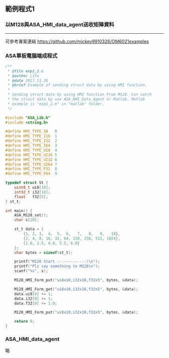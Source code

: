 ## 範例程式1
### 以M128與ASA_HMI_data_agent送收矩陣資料
- - - - - - - - - - - - - - - - - - - - - - - - - - - - - - - - - - - - - - - -

可參考專案連結 https://github.com/mickey9910326/OM6021examples
<!-- NOTE -->
<!-- 可搭配影片  待補 -->

### ASA單板電腦端成程式
``` c
/**
 * @file exp1_2.c
 * @author LiYu
 * @date 2017.11.26
 * @brief Example of sending struct data by using HMI function.
 *
 * Sending struct data by using HMI function From M128. Can catch
 * the struct data by use ASA_HMI_Data_Agent or Matlab. Matlab
 * example is "exp1_2.m" in "matlab" folder.
 */

#include "ASA_Lib.h"
#include <string.h>

#define HMI_TYPE_I8   0
#define HMI_TYPE_I16  1
#define HMI_TYPE_I32  2
#define HMI_TYPE_I64  3
#define HMI_TYPE_UI8  4
#define HMI_TYPE_UI16 5
#define HMI_TYPE_UI32 6
#define HMI_TYPE_UI64 7
#define HMI_TYPE_F32  8
#define HMI_TYPE_F64  9

typedef struct St {
    uint8_t ui8[10];
    int32_t i32[10];
    float   f32[5];
} st_t;

int main() {
    ASA_M128_set();
    char s[20];

    st_t data = {
        {1, 2, 3,  4,  5,  6,   7,   8,   9,   10},
        {2, 4, 8, 16, 32, 64, 128, 256, 512, 1024},
        {1.0, 2.5, 4.0, 5.5, 6.0}
    };
    char bytes = sizeof(st_t);

    printf("M128 Start -------------!\n");
    printf("Plz say something to M128\n");
    scanf("%s", s);

    M128_HMI_Form_put("ui8x10,i32x10,f32x5", bytes, &data);

    M128_HMI_Form_get("ui8x10,i32x10,f32x5", bytes, &data);
    data.ui8[0] += 1;
    data.i32[0] += 1;
    data.f32[0] += 1.0;

    M128_HMI_Form_put("ui8x10,i32x10,f32x5", bytes, &data);

    return 0;
}


```

### ASA_HMI_data_agent

略
